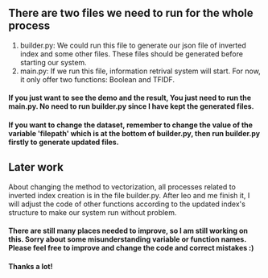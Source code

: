 ## There are two files we need to run for the whole process
1. builder.py: We could run this file to generate our json file of inverted index and some other files. These files should be generated before starting our system.
2. main.py: If we run this file, information retrival system will start. For now, it only offer two functions: Boolean and TFIDF.


#### If you just want to see the demo and the result, You just need to run the main.py. No need to run builder.py since I have kept the generated files. 

#### If you want to change the dataset, remember to change the value of the variable 'filepath' which is at the bottom of builder.py, then run builder.py firstly to generate updated files.

## Later work
About changing the method to vectorization, all processes related to inverted index creation is in the file builder.py. After leo and me finish it, I will adjust the code of other functions according to the updated index's structure to make our system run without problem.

#### There are still many places needed to improve, so I am still working on this. Sorry about some misunderstanding variable or function names. Please feel free to improve and change the code and correct mistakes :)

#### Thanks a lot!


